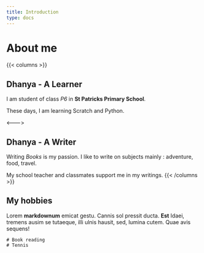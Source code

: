 ```yaml
---
title: Introduction
type: docs
---
```


# About me

{{< columns >}}
## Dhanya - A Learner

I am student of class _P6_ in **St Patricks Primary School**.

These days, I am learning Scratch and Python.

<--->

## Dhanya - A Writer

Writing _Books_ is my passion. I like to write on subjects mainly :
adventure, food, travel. 

My school teacher and classmates support me in my writings.
{{< /columns >}}


## My hobbies

Lorem **markdownum** emicat gestu. Cannis sol pressit ducta. **Est** Idaei,
tremens ausim se tutaeque, illi ulnis hausit, sed, lumina cutem. Quae avis
sequens!

    # Book reading
    # Tennis


